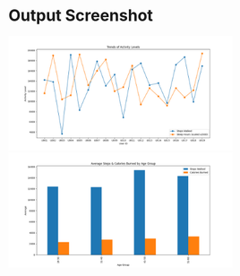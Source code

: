 <h1>Output Screenshot</h1>
<img src="./Figure_1.png" alt="matplotli" width="400"/>
<img src="./Figure_2.png" alt="matplotli" width="400"/>